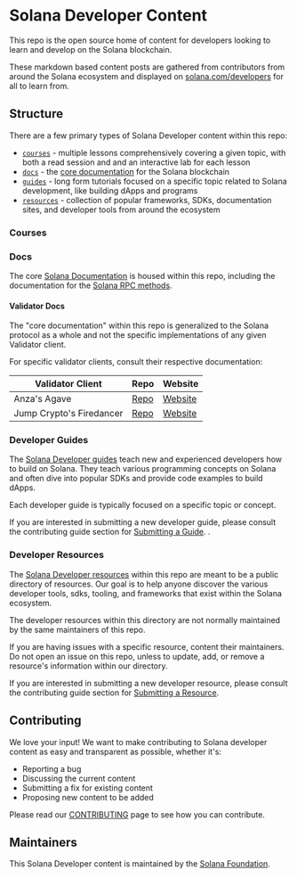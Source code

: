 # Solana Developer Content

This repo is the open source home of content for developers looking to learn and
develop on the Solana blockchain.

These markdown based content posts are gathered from contributors from around
the Solana ecosystem and displayed on
[solana.com/developers](https://solana.com/developers) for all to learn from.

## Structure

There are a few primary types of Solana Developer content within this repo:

- [`courses`](#cources) - multiple lessons comprehensively covering a given
  topic, with both a read session and and an interactive lab for each lesson
- [`docs`](#docs) - the [core documentation](https://solana.com/docs) for the
  Solana blockchain
- [`guides`](#developer-guides) - long form tutorials focused on a specific
  topic related to Solana development, like building dApps and programs
- [`resources`](#developer-resources) - collection of popular frameworks, SDKs,
  documentation sites, and developer tools from around the ecosystem

### Courses

### Docs

The core [Solana Documentation](https://solana.com/docs) is housed within this
repo, including the documentation for the
[Solana RPC methods](https://solana.com/docs/rpc).

#### Validator Docs

The "core documentation" within this repo is generalized to the Solana protocol
as a whole and not the specific implementations of any given Validator client.

For specific validator clients, consult their respective documentation:

| Validator Client         | Repo                                                               | Website                                                |
| ------------------------ | ------------------------------------------------------------------ | ------------------------------------------------------ |
| Anza's Agave             | [Repo](https://github.com/anza-xyz/agave/blob/master/docs)         | [Website](https://docs.solanalabs.com/)                |
| Jump Crypto's Firedancer | [Repo](https://github.com/firedancer-io/firedancer/tree/main/book) | [Website](https://firedancer-io.github.io/firedancer/) |

### Developer Guides

The [Solana Developer guides](https://solana.com/developers/guides) teach new
and experienced developers how to build on Solana. They teach various
programming concepts on Solana and often dive into popular SDKs and provide code
examples to build dApps.

Each developer guide is typically focused on a specific topic or concept.

If you are interested in submitting a new developer guide, please consult the
contributing guide section for
[Submitting a Guide](./CONTRIBUTING.md#submitting-a-guide). .

### Developer Resources

The [Solana Developer resources](https://solana.com/developers/resources) within
this repo are meant to be a public directory of resources. Our goal is to help
anyone discover the various developer tools, sdks, tooling, and frameworks that
exist within the Solana ecosystem.

The developer resources within this directory are not normally maintained by the
same maintainers of this repo.

If you are having issues with a specific resource, content their maintainers. Do
not open an issue on this repo, unless to update, add, or remove a resource's
information within our directory.

If you are interested in submitting a new developer resource, please consult the
contributing guide section for
[Submitting a Resource](./CONTRIBUTING.md#submitting-a-resource).

## Contributing

We love your input! We want to make contributing to Solana developer content as
easy and transparent as possible, whether it's:

- Reporting a bug
- Discussing the current content
- Submitting a fix for existing content
- Proposing new content to be added

Please read our [CONTRIBUTING](./CONTRIBUTING.md) page to see how you can
contribute.

## Maintainers

This Solana Developer content is maintained by the
[Solana Foundation](https://solana.org).
